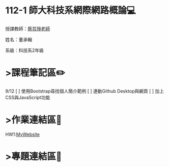 # 112-1 師大科技系網際網路概論:computer:
授課教師：[蔡芸琤老師](https://github.com/pecu)

姓名：董承翰

系級：科技系2年級
# >課程筆記區:pencil2:

9/12
[ ] 使用Bootstrap尋找個人簡介範例
[ ] 連動Github Desktop與網頁
[ ] 加上CSS與JavaScript功能
# >作業連結區:scroll:

HW1:[MyWebsite](https://chenhan0301.github.io/Myweb/)
# >專題連結區:page_with_curl:

